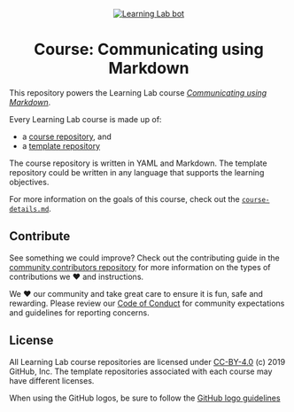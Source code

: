 <p align="center"><a href="https://lab.github.com/"><img alt="Learning Lab bot" src="https://user-images.githubusercontent.com/16547949/62085817-83232580-b22a-11e9-8693-7c54205b04e5.png"></a></p>

<h1 align="center">Course: Communicating using Markdown </h1>

This repository powers the Learning Lab course [_Communicating using Markdown_](https://lab.github.com/githubtraining/communicating-using-markdown). 

Every Learning Lab course is made up of:
- a [course repository](https://github.com/githubtraining/communicating-using-markdown), and
- a [template repository](https://github.com/githubtraining/communicating-using-md-template)

The course repository is written in YAML and Markdown. The template repository could be written in any language that supports the learning objectives.

For more information on the goals of this course, check out the [`course-details.md`](course-details.md). 

## Contribute

See something we could improve? Check out the contributing guide in the [community contributors repository](https://github.com/githubtraining/community-contributors/blob/master/CONTRIBUTING.md) for more information on the types of contributions we :heart: and instructions.

We :heart: our community and take great care to ensure it is fun, safe and rewarding. Please review our [Code of Conduct](https://github.com/githubtraining/community-contributors/blob/master/CODE_OF_CONDUCT.md) for community expectations and guidelines for reporting concerns.

## License

All Learning Lab course repositories are licensed under [CC-BY-4.0](../LICENSE) (c) 2019 GitHub, Inc. The template repositories associated with each course may have different licenses.

When using the GitHub logos, be sure to follow the [GitHub logo guidelines](https://github.com/logos)
